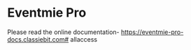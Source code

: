 # Eventmie Pro

Please read the online documentation- https://eventmie-pro-docs.classiebit.com# allaccess
